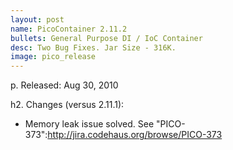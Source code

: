 ```yaml
---
layout: post
name: PicoContainer 2.11.2
bullets: General Purpose DI / IoC Container
desc: Two Bug Fixes. Jar Size - 316K.
image: pico_release
---
```

p.  Released: Aug 30, 2010

h2. Changes (versus 2.11.1):

* Memory leak issue solved. See "PICO-373":http://jira.codehaus.org/browse/PICO-373 
